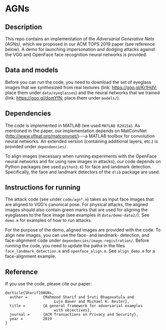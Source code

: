 # AGNs

## Description

This repo contains an implementation of the *Adversarial Generative 
Nets (AGNs)*, which we proposed in our ACM TOPS 2019 paper (see
reference below). A demo for launching impersonation and dodging 
attacks against the VGG and OpenFace face recognition neural networks 
is provided.

## Data and models

Before you can run the code, you need to download the set of eyeglass images
that we synthesized from real textures (link: <https://goo.gl/Kr1HdV>; 
place them under `data/eyeglasses`) and the neural networks that we 
trained (link: <https://goo.gl/domYfN>; place them under `models/`).

## Dependencies

The code is implemented in MATLAB (we used `MATLAB R2015a`). As mentioned 
in the paper, our implementation depends on MatConvNet 
(<http://www.vlfeat.org/matconvnet/>)---a MATLAB toolbox for 
convolution neural networks. An extended version (containing additional 
layers, etc.) is provided under `dependencies/`.

To align images (necessary when running experiments with the OpenFace 
neural networks and for using new images in attacks), our code depends 
on Python packages (we used `python3.6`) for face and landmark 
detection. Specifically, the face and landmark detectors of the 
`dlib` package are used.

## Instructions for running

The attack code (see under `code/agn*.m`) takes as input face images that are 
aligned to VGG's canonical pose. For physical attacks, the aligned 
images should also contain green marks that are used for aligning the 
eyeglasses to the face image (see examples in `data/demo-data2/`).
See `demo.m` for examples of how to run attacks. 

For the purpose of the demo, aligned images are provided with the code.
To align new images, you can use the face- and landmark- detection, and 
face-alignment code under `dependencies/image-registration/`. Before
running the code, you need to update the paths in the files
`face_landmark_detection.m` and `openface_align.m`.  See `align_demo.m` 
for a face-alignment example.

## Reference

If you use the code, please cite our paper:

```
@article{Sharif19AGNs,
  author =       {Mahmood Sharif and Sruti Bhagavatula and 
  					  Lujo Bauer and Michael K. Reiter},
  title =        {A general framework for adversarial examples 
  					  with objectives},
  journal =      {ACM Transactions on Privacy and Security},
  year =         2019
}
```
